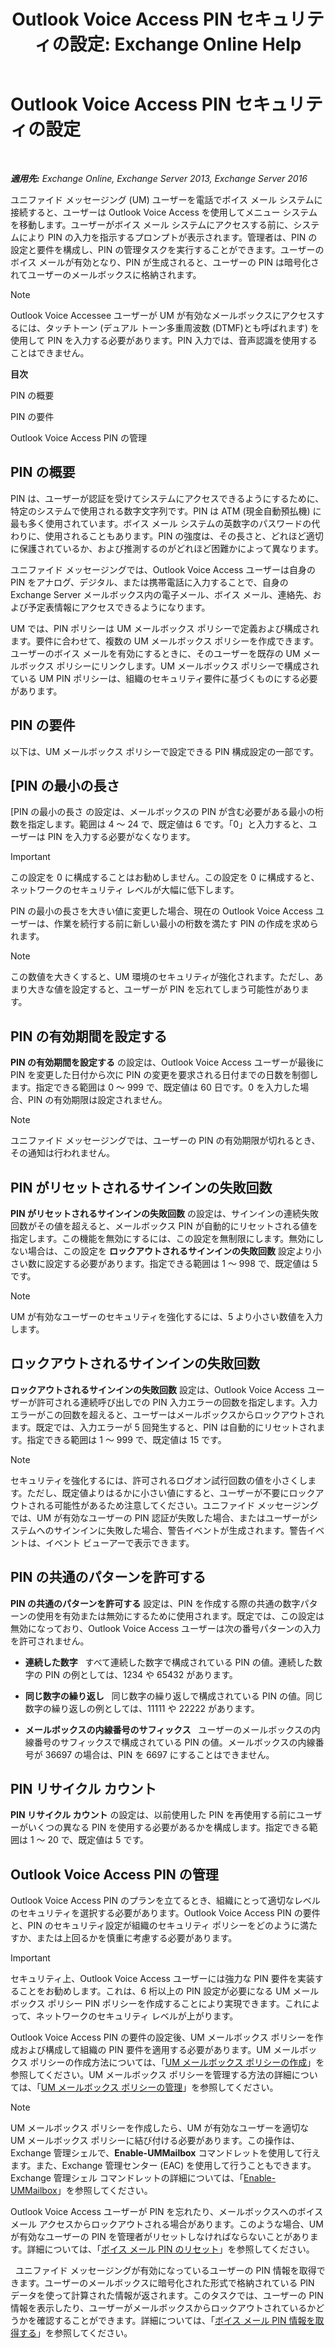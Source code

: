 ﻿---
title: 'Outlook Voice Access PIN セキュリティの設定: Exchange Online Help'
TOCTitle: Outlook Voice Access PIN セキュリティの設定
ms:assetid: ef6d9151-d333-4f52-9338-273f7a291e54
ms:mtpsurl: https://technet.microsoft.com/ja-jp/library/Bb125162(v=EXCHG.150)
ms:contentKeyID: 50555897
ms.date: 05/22/2018
mtps_version: v=EXCHG.150
ms.translationtype: HT
---

# Outlook Voice Access PIN セキュリティの設定

 

_**適用先:** Exchange Online, Exchange Server 2013, Exchange Server 2016_

ユニファイド メッセージング (UM) ユーザーを電話でボイス メール システムに接続すると、ユーザーは Outlook Voice Access を使用してメニュー システムを移動します。ユーザーがボイス メール システムにアクセスする前に、システムにより PIN の入力を指示するプロンプトが表示されます。管理者は、PIN の設定と要件を構成し、PIN の管理タスクを実行することができます。ユーザーのボイス メールが有効となり、PIN が生成されると、ユーザーの PIN は暗号化されてユーザーのメールボックスに格納されます。


> [!NOTE]
> Outlook Voice Accessee ユーザーが UM が有効なメールボックスにアクセスするには、タッチトーン (デュアル トーン多重周波数 (DTMF)とも呼ばれます) を使用して PIN を入力する必要があります。PIN 入力では、音声認識を使用することはできません。



**目次**

PIN の概要

PIN の要件

Outlook Voice Access PIN の管理

## PIN の概要

PIN は、ユーザーが認証を受けてシステムにアクセスできるようにするために、特定のシステムで使用される数字文字列です。PIN は ATM (現金自動預払機) に最も多く使用されています。ボイス メール システムの英数字のパスワードの代わりに、使用されることもあります。PIN の強度は、その長さと、どれほど適切に保護されているか、および推測するのがどれほど困難かによって異なります。

ユニファイド メッセージングでは、Outlook Voice Access ユーザーは自身の PIN をアナログ、デジタル、または携帯電話に入力することで、自身の Exchange Server メールボックス内の電子メール、ボイス メール、連絡先、および予定表情報にアクセスできるようになります。

UM では、PIN ポリシーは UM メールボックス ポリシーで定義および構成されます。要件に合わせて、複数の UM メールボックス ポリシーを作成できます。ユーザーのボイス メールを有効にするときに、そのユーザーを既存の UM メールボックス ポリシーにリンクします。UM メールボックス ポリシーで構成されている UM PIN ポリシーは、組織のセキュリティ要件に基づくものにする必要があります。

## PIN の要件

以下は、UM メールボックス ポリシーで設定できる PIN 構成設定の一部です。

## \[PIN の最小の長さ</strong>

\[PIN の最小の長さ</strong> の設定は、メールボックスの PIN が含む必要がある最小の桁数を指定します。範囲は 4 ～ 24 で、既定値は 6 です。「0」と入力すると、ユーザーは PIN を入力する必要がなくなります。


> [!IMPORTANT]
> この設定を 0 に構成することはお勧めしません。この設定を 0 に構成すると、ネットワークのセキュリティ レベルが大幅に低下します。



PIN の最小の長さを大きい値に変更した場合、現在の Outlook Voice Access ユーザーは、作業を続行する前に新しい最小の桁数を満たす PIN の作成を求められます。


> [!NOTE]
> この数値を大きくすると、UM 環境のセキュリティが強化されます。ただし、あまり大きな値を設定すると、ユーザーが PIN を忘れてしまう可能性があります。



## PIN の有効期間を設定する

<strong>PIN の有効期間を設定する</strong> の設定は、Outlook Voice Access ユーザーが最後に PIN を変更した日付から次に PIN の変更を要求される日付までの日数を制御します。指定できる範囲は 0 ～ 999 で、既定値は 60 日です。0 を入力した場合、PIN の有効期限は設定されません。


> [!NOTE]
> ユニファイド メッセージングでは、ユーザーの PIN の有効期限が切れるとき、その通知は行われません。



## PIN がリセットされるサインインの失敗回数

<strong>PIN がリセットされるサインインの失敗回数</strong> の設定は、サインインの連続失敗回数がその値を超えると、メールボックス PIN が自動的にリセットされる値を指定します。この機能を無効にするには、この設定を無制限にします。無効にしない場合は、この設定を <strong>ロックアウトされるサインインの失敗回数</strong> 設定より小さい数に設定する必要があります。指定できる範囲は 1 ～ 998 で、既定値は 5 です。


> [!NOTE]
> UM が有効なユーザーのセキュリティを強化するには、5 より小さい数値を入力します。



## ロックアウトされるサインインの失敗回数

<strong>ロックアウトされるサインインの失敗回数</strong> 設定は、Outlook Voice Access ユーザーが許可される連続呼び出しでの PIN 入力エラーの回数を指定します。入力エラーがこの回数を超えると、ユーザーはメールボックスからロックアウトされます。既定では、入力エラーが 5 回発生すると、PIN は自動的にリセットされます。指定できる範囲は 1 ～ 999 で、既定値は 15 です。


> [!NOTE]
> セキュリティを強化するには、許可されるログオン試行回数の値を小さくします。ただし、既定値よりはるかに小さい値にすると、ユーザーが不要にロックアウトされる可能性があるため注意してください。ユニファイド メッセージングでは、UM が有効なユーザーの PIN 認証が失敗した場合、またはユーザーがシステムへのサインインに失敗した場合、警告イベントが生成されます。警告イベントは、イベント ビューアーで表示できます。



## PIN の共通のパターンを許可する

<strong>PIN の共通のパターンを許可する</strong> 設定は、PIN を作成する際の共通の数字パターンの使用を有効または無効にするために使用されます。既定では、この設定は無効になっており、Outlook Voice Access ユーザーは次の番号パターンの入力を許可されません。

  - **連続した数字**   すべて連続した数字で構成されている PIN の値。連続した数字の PIN の例としては、1234 や 65432 があります。

  - **同じ数字の繰り返し**   同じ数字の繰り返しで構成されている PIN の値。同じ数字の繰り返しの例としては、11111 や 22222 があります。

  - **メールボックスの内線番号のサフィックス**   ユーザーのメールボックスの内線番号のサフィックスで構成されている PIN の値。メールボックスの内線番号が 36697 の場合は、PIN を 6697 にすることはできません。

## PIN リサイクル カウント

<strong>PIN リサイクル カウント</strong> の設定は、以前使用した PIN を再使用する前にユーザーがいくつの異なる PIN を使用する必要があるかを構成します。指定できる範囲は 1 ～ 20 で、既定値は 5 です。

## Outlook Voice Access PIN の管理

Outlook Voice Access PIN のプランを立てるとき、組織にとって適切なレベルのセキュリティを選択する必要があります。Outlook Voice Access PIN の要件と、PIN のセキュリティ設定が組織のセキュリティ ポリシーをどのように満たすか、または上回るかを慎重に考慮する必要があります。


> [!IMPORTANT]
> セキュリティ上、Outlook Voice Access ユーザーには強力な PIN 要件を実装することをお勧めします。これは、6 桁以上の PIN 設定が必要になる UM メールボックス ポリシー PIN ポリシーを作成することにより実現できます。これによって、ネットワークのセキュリティ レベルが上がります。



Outlook Voice Access PIN の要件の設定後、UM メールボックス ポリシーを作成および構成して組織の PIN 要件を適用する必要があります。UM メールボックス ポリシーの作成方法については、「[UM メールボックス ポリシーの作成](create-a-um-mailbox-policy-exchange-2013-help.md)」を参照してください。UM メールボックス ポリシーを管理する方法の詳細については、「[UM メールボックス ポリシーの管理](manage-a-um-mailbox-policy-exchange-2013-help.md)」を参照してください。


> [!NOTE]
> UM メールボックス ポリシーを作成したら、UM が有効なユーザーを適切な UM メールボックス ポリシーに結び付ける必要があります。この操作は、Exchange 管理シェルで、<STRONG>Enable-UMMailbox</STRONG> コマンドレットを使用して行えます。また、Exchange 管理センター (EAC) を使用して行うこともできます。Exchange 管理シェル コマンドレットの詳細については、「<A href="https://technet.microsoft.com/ja-jp/library/aa998033(v=exchg.150)">Enable-UMMailbox</A>」を参照してください。



Outlook Voice Access ユーザーが PIN を忘れたり、メールボックスへのボイス メール アクセスからロックアウトされる場合があります。このような場合、UM が有効なユーザーの PIN を管理者がリセットしなければならないことがあります。詳細については、「[ボイス メール PIN のリセット](reset-a-voice-mail-pin-exchange-2013-help.md)」を参照してください。

  ユニファイド メッセージングが有効になっているユーザーの PIN 情報を取得できます。ユーザーのメールボックスに暗号化された形式で格納されている PIN データを使って計算された情報が返されます。このタスクでは、ユーザーの PIN 情報を表示したり、ユーザーがメールボックスからロックアウトされているかどうかを確認することができます。詳細については、「[ボイス メール PIN 情報を取得する](retrieve-voice-mail-pin-information-exchange-2013-help.md)」を参照してください。

